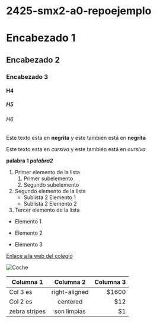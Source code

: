 # 2425-smx2-a0-repoejemplo


# Encabezado 1 
## Encabezado 2
### Encabezado 3
#### H4
##### H5
###### H6

Este texto esta en **negrita** y este también está en __negrita__

Este texto esta en *cursiva* y este también está en _cursiva_

**palabra 1 _palabra2_**

1. Primer elemento de la lista
	1. Primer subelemento
	2. Segundo subelemento
2. Segundo elemento de la lista
	* Sublista 2 Elemento 1
	* Sublista 2 Elemento 2
3. Tercer elemento de la lista

* Elemento 1
- Elemento 2
+ Elemento 3



[Enlace a la web del colegio](https://www.fje.edu/ca/jesuites-bellvitge "Texto opcional")

![Coche](https://github.com/JoanCL06/2425-smx2-a0-repoejemplo/blob/main/coches.jpg "Titulo 
opcional de la imagen")

|Columna 1 |Columna 2 | Columna 3 |
|--------------|:-----------:|------------:|
|Col 3 es |right-aligned|$1600|
|Col 2 es |centered|$12|
|zebra stripes |son limpias|$1|

